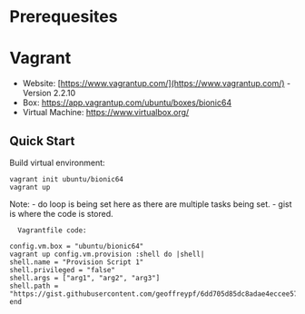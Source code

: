 # Prerequesites 

# Vagrant

- Website: [https://www.vagrantup.com/](https://www.vagrantup.com/) -  Version 2.2.10
- Box: https://app.vagrantup.com/ubuntu/boxes/bionic64
- Virtual Machine: https://www.virtualbox.org/


## Quick Start

Build virtual environment:

    vagrant init ubuntu/bionic64
    vagrant up


Note: - do loop is being set here as there are multiple tasks being set.
      - gist is where the code is stored.
      
      Vagrantfile code:

    config.vm.box = "ubuntu/bionic64"
    vagrant up config.vm.provision :shell do |shell|
    shell.name = "Provision Script 1"
    shell.privileged = "false"
    shell.args = ["arg1", "arg2", "arg3"]
    shell.path = "https://gist.githubusercontent.com/geoffreypf/6dd705d85dc8adae4eccee571e09542a/raw/88d1666cd22ca0c921205c6c9e819bbfa058a276/provision.sh"
    end

